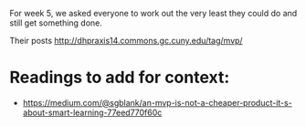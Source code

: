 For week 5, we asked everyone to work out the very least they could do and still get something done. 

Their posts <http://dhpraxis14.commons.gc.cuny.edu/tag/mvp/>

# Readings to add for context:

+ <https://medium.com/@sgblank/an-mvp-is-not-a-cheaper-product-it-s-about-smart-learning-77eed770f60c>
